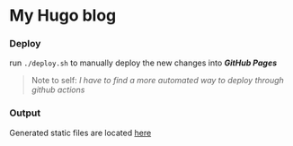 # My Hugo blog

### Deploy
run `./deploy.sh` to manually deploy the new changes into ***GitHub Pages***

> Note to self: *I have to find a more automated way to deploy through 
github actions*

### Output

Generated static files are located [here](https://github.com/pagidas/pagidas.github.io)
